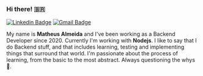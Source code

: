 ### Hi there! 🇧🇷
[![Linkedin Badge](https://img.shields.io/badge/-Matheus%20Almeida-1c1c1c?style=flat-square&logo=Linkedin&logoColor=white&link=https://www.linkedin.com/in/matheus-almeida1337/)](https://www.linkedin.com/in/matheus-almeida1337/) 
[![Gmail Badge](https://img.shields.io/badge/-contatomatheuss@outlook.com-1c1c1c?style=flat-square&logo=Gmail&logoColor=white&link=mailto:contatomatheuss@outlook.com)](mailto:contatomatheuss@outlook.com)

<!--
**codingwithmath/codingwithmath** is a ✨ _special_ ✨ repository because its `README.md` (this file) appears on your GitHub profile.

Here are some ideas to get you started:

- 🔭 I’m currently working on ...
- 🌱 I’m currently learning ...
- 👯 I’m looking to collaborate on ...
- 🤔 I’m looking for help with ...
- 💬 Ask me about ...
- 📫 How to reach me: ...
- 😄 Pronouns: ...
- ⚡ Fun fact: ...
-->

My name is **Matheus Almeida** and I've been working as a Backend Developer since 2020. Currently I'm working with **Nodejs**. I like to say that I do Backend stuff, and that includes learning, testing and implementing things that surround that world. I'm passionate about the process of learning, from the basic to the most abstract. Always questioning the whys 🤔.
